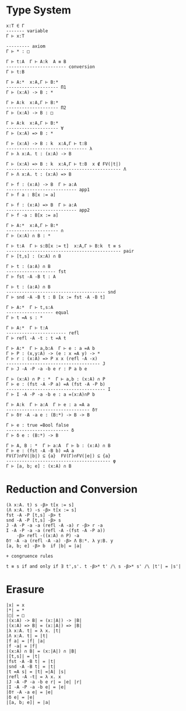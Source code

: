 # Type System

    x:T ∈ Γ
    ------- variable
    Γ ⊢ x:T

    --------- axiom
    Γ ⊢ * : □

    Γ ⊢ t:A  Γ ⊢ A:k  A ≡ B
    ----------------------- conversion
    Γ ⊢ t:B

    Γ ⊢ A:*  x:A,Γ ⊢ B:*
    -------------------- Π1
    Γ ⊢ (x:A) -> B : *

    Γ ⊢ A:k  x:A,Γ ⊢ B:*
    -------------------- Π2
    Γ ⊢ (x:A) -> B : □

    Γ ⊢ A:k  x:A,Γ ⊢ B:*
    -------------------- ∀
    Γ ⊢ (x:A) => B : *

    Γ ⊢ (x:A) -> B : k  x:A,Γ ⊢ t:B
    ------------------------------- λ
    Γ ⊢ λ x:A. t : (x:A) -> B

    Γ ⊢ (x:A) => B : k  x:A,Γ ⊢ t:B  x ∉ FV(|t|)
    -------------------------------------------- Λ
    Γ ⊢ Λ x:A. t : (x:A) => B

    Γ ⊢ f : (x:A) -> B  Γ ⊢ a:A
    --------------------------- app1
    Γ ⊢ f a : B[x := a]

    Γ ⊢ f : (x:A) => B  Γ ⊢ a:A
    --------------------------- app2
    Γ ⊢ f -a : B[x := a]

    Γ ⊢ A:*  x:A,Γ ⊢ B:*
    -------------------- ∩
    Γ ⊢ (x:A) ∩ B : *

    Γ ⊢ t:A  Γ ⊢ s:B[x := t]  x:A,Γ ⊢ B:k  t ≡ s
    -------------------------------------------- pair
    Γ ⊢ [t,s] : (x:A) ∩ B

    Γ ⊢ t : (a:A) ∩ B
    ------------------- fst
    Γ ⊢ fst -A -B t : A

    Γ ⊢ t : (a:A) ∩ B
    -------------------------------------- snd
    Γ ⊢ snd -A -B t : B [x := fst -A -B t]

    Γ ⊢ A:*  Γ ⊢ t,s:A
    ------------------ equal
    Γ ⊢ t =A s : *

    Γ ⊢ A:*  Γ ⊢ t:A
    ----------------------- refl
    Γ ⊢ refl -A -t : t =A t
    
    Γ ⊢ A:*  Γ ⊢ a,b:A  Γ ⊢ e : a =A b
    Γ ⊢ P : (x,y:A) -> (e : x =A y) -> *
    Γ ⊢ r : (x:A) => P x x (refl -A -x)
    ------------------------------------ J
    Γ ⊢ J -A -P -a -b e r : P a b e

    Γ ⊢ (x:A) ∩ P : *  Γ ⊢ a,b : (x:A) ∩ P
    Γ ⊢ e : (fst -A -P a) =A (fst -A -P b)
    -------------------------------------- I
    Γ ⊢ I -A -P -a -b e : a =(x:A)∩P b

    Γ ⊢ A:k  Γ ⊢ a:A  Γ ⊢ e : a =A a
    -------------------------------- δ⊤
    Γ ⊢ δ⊤ -A -a e : (B:*) -> B -> B

    Γ ⊢ e : true =Bool false
    ------------------------ δ
    Γ ⊢ δ e : (B:*) -> B

    Γ ⊢ A, B : *  Γ ⊢ a:A  Γ ⊢ b : (x:A) ∩ B
    Γ ⊢ e : (fst -A -B b) =A a
    FV(Γ)∩FV(|b|) ⊆ {a}  FV(Γ)∩FV(|e|) ⊆ {a}
    ---------------------------------------- φ
    Γ ⊢ [a, b; e] : (x:A) ∩ B

# Reduction and Conversion

    (λ x:A. t) s -β> t[x := s]
    (Λ x:A. t) -s -β> t[x := s]
    fst -A -P [t,s] -β> t
    snd -A -P [t,s] -β> s
    J -A -P -a -a (refl -A -a) r -β> r -a
    I -A -P -a -a (refl -A -(fst -A -P a))
        -β> refl -((x:A) ∩ P) -a
    δ⊤ -A -a (refl -A -a) -β> Λ B:*. λ y:B. y
    [a, b; e] -β> b  if |b| = |a|

    + congruence rules

    t ≡ s if and only if ∃ t',s'. t -β>* t' /\ s -β>* s' /\ |t'| = |s'|

# Erasure

    |x| = x
    |*| = *
    |□| = □
    |(x:A) -> B| = (x:|A|) -> |B|
    |(x:A) => B| = (x:|A|) => |B|
    |λ x:A. t| = λ x. |t|
    |Λ x:A. t| = |t|
    |f a| = |f| |a|
    |f -a| = |f|
    |(x:A) ∩ B| = (x:|A|) ∩ |B|
    |[t,s]| = |t|
    |fst -A -B t| = |t|
    |snd -A -B t| = |t|
    |t =A s| = |t| =|A| |s|
    |refl -A -t| = λ x. x
    |J -A -P -a -b e r| = |e| |r|
    |I -A -P -a -b e| = |e|
    |δ⊤ -A -a e| = |e|
    |δ e| = |e|
    |[a, b; e]| = |a|
